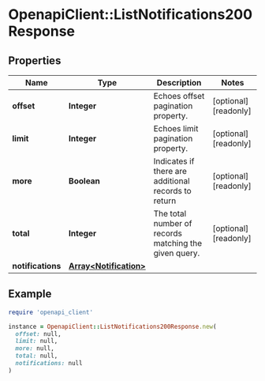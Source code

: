 # OpenapiClient::ListNotifications200Response

## Properties

| Name | Type | Description | Notes |
| ---- | ---- | ----------- | ----- |
| **offset** | **Integer** | Echoes offset pagination property. | [optional][readonly] |
| **limit** | **Integer** | Echoes limit pagination property. | [optional][readonly] |
| **more** | **Boolean** | Indicates if there are additional records to return | [optional][readonly] |
| **total** | **Integer** | The total number of records matching the given query. | [optional][readonly] |
| **notifications** | [**Array&lt;Notification&gt;**](Notification.md) |  |  |

## Example

```ruby
require 'openapi_client'

instance = OpenapiClient::ListNotifications200Response.new(
  offset: null,
  limit: null,
  more: null,
  total: null,
  notifications: null
)
```

